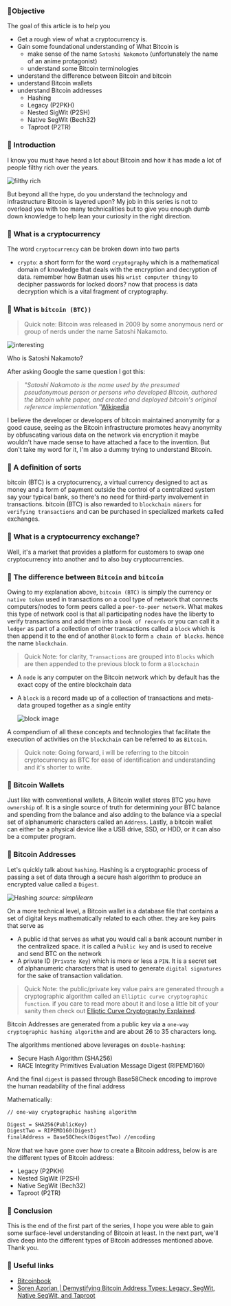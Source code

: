 ### 📜Objective

The goal of this article is to help you

- Get a rough view of what a cryptocurrency is.
- Gain some foundational understanding of What Bitcoin is
  - make sense of the name `Satoshi Nakomoto` (unfortunately the name of an anime protagonist)
  - understand some Bitcoin terminologies
- understand the difference between Bitcoin and bitcoin
- understand Bitcoin wallets
- understand Bitcoin addresses
  - Hashing
  - Legacy (P2PKH)
  - Nested SigWit (P2SH)
  - Native SegWit (Bech32)
  - Taproot (P2TR)

### 📜 Introduction

I know you must have heard a lot about Bitcoin and how it has made a lot of people filthy rich over the years.

![filthy rich](https://media.giphy.com/media/v1.Y2lkPTc5MGI3NjExZzEydmxxb2FsNnhjdGppZmp2cmp2ZzF1ODMzbXU4cmQ2NDNyNmk0ZyZlcD12MV9pbnRlcm5hbF9naWZfYnlfaWQmY3Q9Zw/4gxHhtsfvHO3wBF6Q7/giphy.gif)

But beyond all the hype, do you understand the technology and infrastructure Bitcoin is layered upon? My job in this series is not to overload you with too many technicalities but to give you enough dumb down knowledge to help lean your curiosity in the right direction.

### 📜 What is a cryptocurrency

The word `cryptocurrency` can be broken down into two parts

- `crypto`: a short form for the word `cryptography` which is a mathematical domain of knowledge that deals with the encryption and decryption of data. remember how Batman uses his `wrist computer thingy` to decipher passwords for locked doors? now that process is data decryption which is a vital fragment of cryptography.

### 📜 What is `bitcoin (BTC))`

> Quick note: Bitcoin was released in 2009 by some anonymous nerd or group of nerds under the name Satoshi Nakamoto.

![interesting](https://media.giphy.com/media/v1.Y2lkPTc5MGI3NjExbzd3czN4bWRzdjh3bjA5bjBjbGpldmo0ZWNpdzFiYXpleTk2dGRxbSZlcD12MV9pbnRlcm5hbF9naWZfYnlfaWQmY3Q9Zw/jsN192JGdyWvS1gqTb/giphy.gif)

Who is Satoshi Nakamoto?

After asking Google the same question I got this:

> _"Satoshi Nakamoto is the name used by the presumed pseudonymous person or persons who developed Bitcoin, authored the bitcoin white paper, and created and deployed bitcoin's original reference implementation."_[Wikipedia](https://en.wikipedia.org/wiki/Satoshi_Nakamoto)

I believe the developer or developers of bitcoin maintained anonymity for a good cause, seeing as the Bitcoin infrastructure promotes heavy anonymity by obfuscating various data on the network via encryption it maybe wouldn't have made sense to have attached a face to the invention. But don't take my word for it, I'm also a dummy trying to understand Bitcoin.

### 📜 A definition of sorts

bitcoin (BTC) is a cryptocurrency, a virtual currency designed to act as money and a form of payment outside the control of a centralized system say your typical bank, so there's no need for third-party involvement in transactions. bitcoin (BTC) is also rewarded to `blockchain miners` for `verifying transactions` and can be purchased in specialized markets called exchanges.

### 📜 What is a cryptocurrency exchange?

Well, it's a market that provides a platform for customers to swap one cryptocurrency into another and to also buy cryptocurrencies.

### 📜 The difference between `Bitcoin` and `bitcoin`

Owing to my explanation above, `bitcoin (BTC)` is simply the currency or `native token` used in transactions on a cool type of network that connects computers/nodes to form peers called a `peer-to-peer network`. What makes this type of network cool is that all participating nodes have the liberty to verify transactions and add them into a `book of records` or you can call it a `ledger` as part of a collection of other transactions called a `block` which is then append it to the end of another `Block` to form `a chain of blocks`. hence the name `blockchain`.

> Quick Note: for clarity, `Transactions` are grouped into `Blocks` which are then appended to the previous block to form a `Blockchain`

- A `node` is any computer on the Bitcoin network which by default has the exact copy of the entire blockchain data
- A `block` is a record made up of a collection of transactions and meta-data grouped together as a single entity

  ![block image](https://www.researchgate.net/profile/Khaled-Salah-8/publication/321017113/figure/fig2/AS:614287290679309@1523468911795/Blockchain-design-structure-showing-chained-blocks-with-header-and-body-fields.png)

A compendium of all these concepts and technologies that facilitate the execution of activities on the `blockchain` can be referred to as `Bitcoin`.

> Quick note: Going forward, i will be referring to the bitcoin cryptocurrency as BTC for ease of identification and understanding and it's shorter to write.

### 📜 Bitcoin Wallets

Just like with conventional wallets, A Bitcoin wallet stores BTC you have `ownership` of. It is a single source of truth for determining your BTC balance and spending from the balance and also adding to the balance via a special set of alphanumeric characters called an `Address`. Lastly, a bitcoin wallet can either be a physical device like a USB drive, SSD, or HDD, or it can also be a computer program.

### 📜 Bitcoin Addresses

Let's quickly talk about `hashing`. Hashing is a cryptographic process of passing a set of data through a secure hash algorithm to produce an encrypted value called a `Digest`.

![Hashing](https://www.simplilearn.com/ice9/free_resources_article_thumb/hashing1.PNG)
_source: simplilearn_

On a more technical level, a Bitcoin wallet is a database file that contains a set of digital keys mathematically related to each other. they are key pairs that serve as

- A public id that serves as what you would call a bank account number in the centralized space. it is called a `Public key` and is used to receive and send BTC on the network
- A private ID (`Private Key`) which is more or less a `PIN`. It is a secret set of alphanumeric characters that is used to generate `digital signatures` for the sake of transaction validation.

> Quick Note: the public/private key value pairs are generated through a cryptographic algorithm called an `Elliptic curve cryptographic function`. if you care to read more about it and lose a little bit of your sanity then check out [Elliptic Curve Cryptography Explained](https://learn.saylor.org/mod/book/view.php?id=36353#:~:text=to%20generate%20addresses.-,Elliptic%20Curve%20Cryptography%20Explained,-Elliptic%20curve%20cryptography).

Bitcoin Addresses are generated from a public key via a `one-way cryptographic hashing algorithm` and are about 26 to 35 characters long.

The algorithms mentioned above leverages on `double-hashing`:

- Secure Hash Algorithm (SHA256)
- RACE Integrity Primitives Evaluation Message Digest (RIPEMD160)

And the final `digest` is passed through Base58Check encoding to improve the human readability of the final address

Mathematically:

```md
// one-way cryptographic hashing algorithm

Digest = SHA256(PublicKey)
DigestTwo = RIPEMD160(Digest)
finalAddress = Base58Check(DigestTwo) //encoding
```

Now that we have gone over how to create a Bitcoin address, below is are the different types of Bitcoin address:

- Legacy (P2PKH)
- Nested SigWit (P2SH)
- Native SegWit (Bech32)
- Taproot (P2TR)

### 📜 Conclusion

This is the end of the first part of the series, I hope you were able to gain some surface-level understanding of Bitcoin at least. In the next part, we'll dive deep into the different types of Bitcoin addresses mentioned above. Thank you.

### 📜 Useful links

- [Bitcoinbook](https://github.com/bitcoinbook/bitcoinbook)
- [Soren Azorian | Demystifying Bitcoin Address Types: Legacy, SegWit, Native SegWit, and Taproot](https://www.linkedin.com/pulse/demystifying-bitcoin-address-types-legacy-segwit-native-soren-azorian/)
